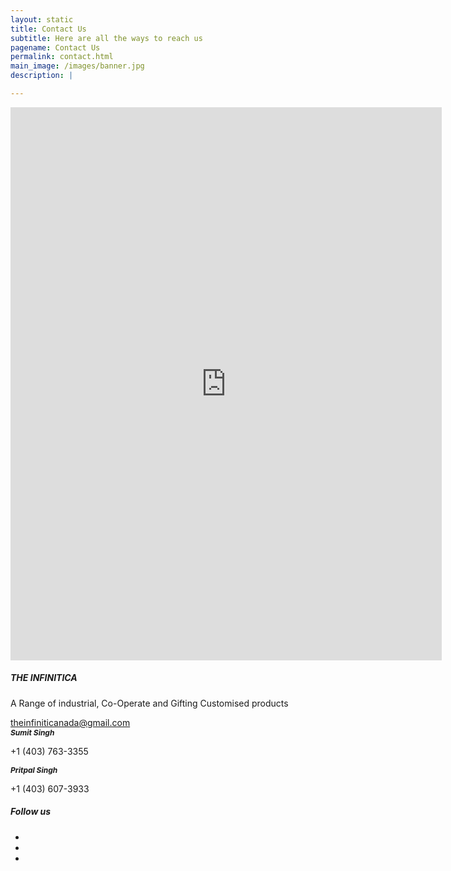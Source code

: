 ```yaml
---
layout: static
title: Contact Us
subtitle: Here are all the ways to reach us
pagename: Contact Us
permalink: contact.html
main_image: /images/banner.jpg
description: |

---
```


 <div class="wpsuptr-standard-row contact-section contact-style-2">
          <div class="container">
              <div class="row">
                  <div class="col-md-7 text-left">
                      <iframe src="https://docs.google.com/forms/d/e/1FAIpQLSfSwhUCnesLnHglO6qrGrFvjJsr6vW3bDLINSIBnyBJ_tzrpQ/viewform?embedded=true" width="690" height="885" frameborder="0" marginheight="0" marginwidth="0">Loading…</iframe>
                  </div>
                  <div class="col-md-5">
                      <div class="contact-widget-wrap">
                          <div class="contact-sub-heading">
                              <h5>THE INFINITICA</h5>
                              <p>A Range of industrial, Co-Operate and Gifting Customised products </p>
                          </div>
                          <div class="widget-content">
                              <div class="single-address-box">
                                  <div class="address-icon">
                                      <i class="fa fa-envelope-o"></i>
                                  </div>
                                  <div class="address-text">
                                      <a href="mailto:theinfiniticanada@gmail.com">theinfiniticanada@gmail.com</a>
                                  </div>
                              </div>
                              <div class="single-address-box">
                                  <div class="address-icon">
                                      <i class="ti-mobile"></i>
                                  </div>
                                  <div class="address-text">
                                       <h6 style="margin:  0; font-size:12px; font-weight:bold;">
                                                Sumit Singh 
                                       </h6>
                                      <p>+1 (403) 763-3355</p>
                                  </div>
                              </div>
                              <div class="single-address-box">
                                  <div class="address-icon">
                                      <i class="ti-mobile"></i>
                                  </div>
                                  <div class="address-text">
                                       <h6 style="margin:  0; font-size:12px; font-weight:bold;">
                                                Pritpal Singh
                                       </h6>
                                      <p>+1 (403) 607-3933</p>
                                  </div>
                              </div>
                              <div class="social-bookmark-area contact-sub-heading ">
                                <h5>Follow us</h5>
                                <ul class="social-bookmark list-inline">
                                    <li><a href="https://www.facebook.com/The-infinitica-112803940089728/?modal=admin_todo_tour" target="_blank"><i class="fa fa-facebook"></i></a> </li>
                                    <li><a href="https://twitter.com/@theinifinica" target="_blank"><i class="fa fa-twitter"></i></a> </li>
                                    <li><a href="https://www.instagram.com/the_infinitica/" target="_blank"><i class="fa fa-instagram"></i></a> </li>
                                </ul>
                              </div>
                          </div>
                      </div>
                  </div>
              </div>
          </div>
      </div>